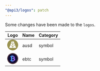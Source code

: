 ```yaml
---
"@api3/logos": patch
---
```


Some changes have been made to the `logos`.

|Logo|Name|Category|
|---|---|---|
|<img src="./raw/symbols/ausd.svg" width="36" alt="">|ausd|symbol|
|<img src="./raw/symbols/ebtc.svg" width="36" alt="">|ebtc|symbol|
